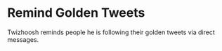 <!--ignore-->
# Remind Golden Tweets

Twizhoosh reminds people he is following their golden tweets via direct messages.